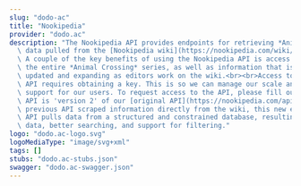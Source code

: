 ```yaml
---
slug: "dodo-ac"
title: "Nookipedia"
provider: "dodo.ac"
description: "The Nookipedia API provides endpoints for retrieving *Animal Crossing*\
  \ data pulled from the [Nookipedia wiki](https://nookipedia.com/wiki/Main_Page).\
  \ A couple of the key benefits of using the Nookipedia API is access to data spanning\
  \ the entire *Animal Crossing* series, as well as information that is constantly\
  \ updated and expanding as editors work on the wiki.<br><br>Access to the Nookipedia\
  \ API requires obtaining a key. This is so we can manage our scale and provide better\
  \ support for our users. To request access to the API, please fill out [this form](https://forms.gle/wLwtXLerKhfDrRLY8).<br><br>This\
  \ API is 'version 2' of our [original API](https://nookipedia.com/api/). While the\
  \ previous API scraped information directly from the wiki, this new edition of the\
  \ API pulls data from a structured and constrained database, resulting in higher-quality\
  \ data, better searching, and support for filtering."
logo: "dodo.ac-logo.svg"
logoMediaType: "image/svg+xml"
tags: []
stubs: "dodo.ac-stubs.json"
swagger: "dodo.ac-swagger.json"
---
```

